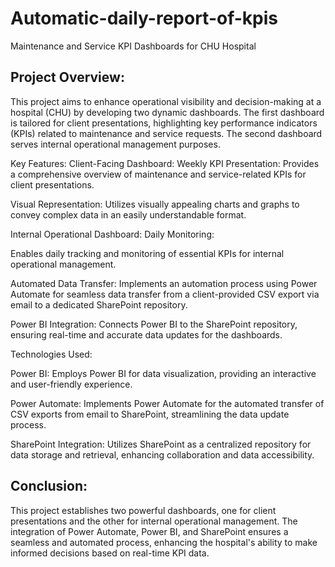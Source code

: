 # Automatic-daily-report-of-kpis
Maintenance and Service KPI Dashboards for CHU Hospital

## Project Overview:
This project aims to enhance operational visibility and decision-making at a hospital (CHU) by developing two dynamic dashboards. The first dashboard is tailored for client presentations, highlighting key performance indicators (KPIs) related to maintenance and service requests. The second dashboard serves internal operational management purposes.

Key Features:
Client-Facing Dashboard:
Weekly KPI Presentation:
Provides a comprehensive overview of maintenance and service-related KPIs for client presentations.

Visual Representation:
Utilizes visually appealing charts and graphs to convey complex data in an easily understandable format.

Internal Operational Dashboard:
Daily Monitoring:

Enables daily tracking and monitoring of essential KPIs for internal operational management.

Automated Data Transfer:
Implements an automation process using Power Automate for seamless data transfer from a client-provided CSV export via email to a dedicated SharePoint repository.

Power BI Integration:
Connects Power BI to the SharePoint repository, ensuring real-time and accurate data updates for the dashboards.

Technologies Used:

Power BI:
Employs Power BI for data visualization, providing an interactive and user-friendly experience.

Power Automate:
Implements Power Automate for the automated transfer of CSV exports from email to SharePoint, streamlining the data update process.

SharePoint Integration:
Utilizes SharePoint as a centralized repository for data storage and retrieval, enhancing collaboration and data accessibility.

## Conclusion:
This project establishes two powerful dashboards, one for client presentations and the other for internal operational management. The integration of Power Automate, Power BI, and SharePoint ensures a seamless and automated process, enhancing the hospital's ability to make informed decisions based on real-time KPI data.

